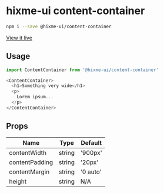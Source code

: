 # hixme-ui content-container

```bash
npm i --save @hixme-ui/content-container
```
[View it live](https://hixme.github.io/hixme-ui/content-container)

## Usage

```javascript
import ContentContainer from '@hixme-ui/content-container'

<ContentContainer>
  <h1>Something very wide</h1>
  <p>
    Lorem ipsum...
  </p>
</ContentContainer>
```

## Props

| Name            | Type        | Default        |
|-----------------|-------------|----------------|
| contentWidth    | string      | '900px'        |
| contentPadding  | string      | '20px'         |
| contentMargin   | string      | '0 auto'       |
| height          | string      | N/A            |
